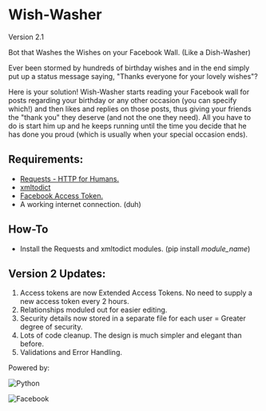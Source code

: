 Wish-Washer
===========

Version 2.1

Bot that Washes the Wishes on your Facebook Wall.
(Like a Dish-Washer)


Ever been stormed by hundreds of birthday wishes and in the end simply put up a status message saying, "Thanks everyone for your lovely wishes"?

Here is your solution! Wish-Washer starts reading your Facebook wall for posts regarding your birthday or any other occasion (you can specify which!) and then likes and replies on those posts, thus giving your friends the "thank you" they deserve (and not the one they need). All you have to do is start him up and he keeps running until the time you decide that he has done you proud (which is usually when your special occasion ends).


Requirements:
-------------

- [Requests - HTTP for Humans.](http://docs.python-requests.org/en/latest/)
- [xmltodict](https://github.com/martinblech/xmltodict)
- [Facebook Access Token.](https://developers.facebook.com/tools/explorer)
- A working internet connection. (duh)


How-To
------
- Install the Requests and xmltodict modules. (pip install *module_name*)



Version 2 Updates:
------------------
1. Access tokens are now Extended Access Tokens. No need to supply a new access token every 2 hours.
2. Relationships moduled out for easier editing.
3. Security details now stored in a separate file for each user = Greater degree of security. 
4. Lots of code cleanup. The design is much simpler and elegant than before.
5. Validations and Error Handling.



Powered by:

![Python](http://upload.wikimedia.org/wikipedia/commons/thumb/c/c3/Python-logo-notext.svg/40px-Python-logo-notext.svg.png "Python")

![Facebook](http://musically.com/wp-content/uploads/2012/11/Facebook-logo-47x47.jpg "Facebook")
